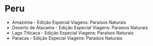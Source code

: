 # Peru

* Amazónia - Edição Especial Viagens: Paraísos Naturais
* Deserto de Atacama - Edição Especial Viagens: Paraísos Naturais
* Lago Titicaca - Edição Especial Viagens: Paraísos Naturais
* Paracas - Edição Especial Viagens: Paraísos Naturais